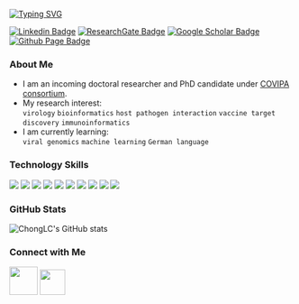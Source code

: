 [![Typing SVG](https://readme-typing-svg.herokuapp.com?font=Montserrat+Black&color=%2336BCF7&size=30&vCenter=true&lines=Virus+Bioinformatician;Life+Science+Researcher;Biomedical+Scientist)](https://git.io/typing-svg)

[![Linkedin Badge](https://img.shields.io/badge/LI-lichuinchong-informational?style=flat&logo=linkedin&color=0A66C2&link=https://www.linkedin.com/in/lichuinchong/)](https://www.linkedin.com/in/lichuinchong/)
[![ResearchGate Badge](https://img.shields.io/badge/RG-Li_Chuin_Chong-informational?style=flat&logo=ResearchGate&logoColor=white&color=00CCBB&link=https://www.researchgate.net/profile/Li-Chong-5)](https://www.researchgate.net/profile/Li-Chong-5)
[![Google Scholar Badge](https://img.shields.io/badge/GS-Li_Chuin_Chong-informational?style=flat&logo=GoogleScholar&logoColor=white&color=4285F4&link=https://scholar.google.com/citations?hl=en&user=NSDlr5IAAAAJ)](https://scholar.google.com/citations?user=NSDlr5IAAAAJ&hl=en)
[![Github Page Badge](https://img.shields.io/badge/Github.io-Chong'sPortfolio-informational?style=flat&logo=Github&logoColor=white&color=4285F4&link=https://chonglc.github.io/)](https://chonglc.github.io/)

### About Me
* I am an incoming doctoral researcher and PhD candidate under [COVIPA consortium](https://www.dkfz.de/en/covipa/subproject4.html).
* My research interest: <br>
  `virology` `bioinformatics` `host pathogen interaction` `vaccine target discovery` `immunoinformatics`
* I am currently learning: <br>
  `viral genomics` `machine learning` `German language`

### Technology Skills
![](https://img.shields.io/badge/OS-Windows-informational?style=flat&logo=Windows&logoColor=white&color=007ACC)
![](https://img.shields.io/badge/IDE-Jupyter-informational?style=flat&logo=Jupyter&logoColor=white&color=F37626)
![](https://img.shields.io/badge/IDE-Google_Colab-informational?style=flat&logo=GoogleColab&logoColor=white&color=F9AB00)
![](https://img.shields.io/badge/IDE-R_Studio-informational?style=flat&logo=RStudio&logoColor=white&color=75AADB)
![](https://img.shields.io/badge/Language-Python-informational?style=flat&logo=Python&logoColor=white&color=3776AB)
![](https://img.shields.io/badge/Language-R-informational?style=flat&logo=R&logoColor=white&color=276DC3)
![](https://img.shields.io/badge/Language-Bash-informational?style=flat&logo=GNUBash&logoColor=white&color=4EAA25)
![](https://img.shields.io/badge/EDA-Pandas-informational?style=flat&logo=Pandas&logoColor=white&color=150458)
![](https://img.shields.io/badge/EDA-NumPy-informational?style=flat&logo=Numpy&logoColor=white&color=013243)
![](https://img.shields.io/badge/EDA-R_ggplot2-informational?style=flat&logo=R&logoColor=white&color=276DC3)

### GitHub Stats
![ChongLC's GitHub stats](https://github-readme-stats.vercel.app/api?username=ChongLC&hide=prs,issues&show_icons=true&theme=radical)

### Connect with Me
<p align="left">
<a href="https://www.linkedin.com/in/lichuinchong/"><img height="50" src="https://user-images.githubusercontent.com/51225708/138564863-c89c00b3-bed0-4b2b-b89f-4bd85a68cd73.png"></a>
<a href="https://twitter.com/lichuin_chong"><img height="45" src="https://user-images.githubusercontent.com/51225708/138565049-003ac47d-f63a-4933-934d-5cfb15db4660.png"></a>
</p>

<!--
#Alternative
[![Twitter Badge](https://img.shields.io/badge/-@lichuin_chong-1ca0f1?style=flat-square&labelColor=1ca0f1&logo=twitter&logoColor=white&link=https://twitter.com/lichuin_chong)](https://twitter.com/lichuin_chong)
![Top Langs](https://github-readme-stats.vercel.app/api/top-langs/?username=ChongLC&&hide=html&title_color=FF4595&text_color=c9cacc&icon_color=2bbc8a&bg_color=1d1f21&langs_count=3)

<a href="https://github.com/ChongLC/ChongLC">
  <img align="left" src="https://github-readme-stats.vercel.app/api/top-langs/?username=ChongLC&&hide=html&title_color=ffffff&text_color=c9cacc&icon_color=2bbc8a&bg_color=1d1f21&langs_count=3" />
</a>
-->

<!-- Resources -->
<!-- Icons: https://simpleicons.org/ -->
<!-- GitHub Stats: https://github.com/anuraghazra/github-readme-stats -->
<!-- Emojis: https://emojipedia.org/emoji/ -->
<!-- HTML Emojis: https://www.fileformat.info/index.htm -->
<!-- Shields: https://shields.io/ -->
